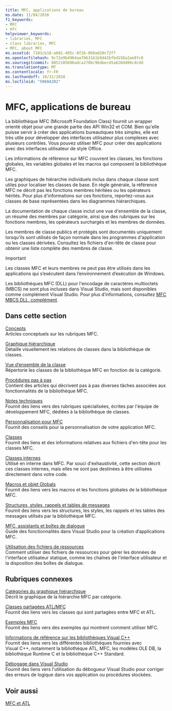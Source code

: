 ```yaml
---
title: MFC, applications de bureau
ms.date: 11/04/2016
f1_keywords:
- MFC
- mfc
helpviewer_keywords:
- libraries, MFC
- class libraries, MFC
- MFC, about MFC
ms.assetid: 7101cb18-a681-495c-8f2b-069ad20c72f7
ms.openlocfilehash: 9c72e9b4964aa76631b1b9d42bfbd158a2ae8fc8
ms.sourcegitcommit: 6052185696adca270bc9bdbec45a626dd89cdcdd
ms.translationtype: MT
ms.contentlocale: fr-FR
ms.lasthandoff: 10/31/2018
ms.locfileid: "50604202"
---
```

# <a name="mfc-desktop-applications"></a>MFC, applications de bureau

La bibliothèque MFC (Microsoft Foundation Class) fournit un wrapper orienté objet pour une grande partie des API Win32 et COM. Bien qu'elle puisse servir à créer des applications bureautiques très simples, elle est très utile pour développer des interfaces utilisateur plus complexes avec plusieurs contrôles. Vous pouvez utiliser MFC pour créer des applications avec des interfaces utilisateur de style Office.

Les informations de référence sur MFC couvrent les classes, les fonctions globales, les variables globales et les macros qui composent la bibliothèque MFC.

Les graphiques de hiérarchie individuels inclus dans chaque classe sont utiles pour localiser les classes de base. En règle générale, la référence MFC ne décrit pas les fonctions membres héritées ou les opérateurs hérités. Pour plus d'informations sur ces fonctions, reportez-vous aux classes de base représentées dans les diagrammes hiérarchiques.

La documentation de chaque classe inclut une vue d'ensemble de la classe, un résumé des membres par catégorie, ainsi que des rubriques sur les fonctions membres, les opérateurs surchargés et les membres de données.

Les membres de classe publics et protégés sont documentés uniquement lorsqu'ils sont utilisés de façon normale dans les programmes d'application ou les classes dérivées. Consultez les fichiers d'en-tête de classe pour obtenir une liste complète des membres de classe.

> [!IMPORTANT]
>  Les classes MFC et leurs membres ne peut pas être utilisés dans les applications qui s’exécutent dans l’environnement d’exécution de Windows.
>
>  Les bibliothèques MFC (DLL) pour l'encodage de caractères multioctets (MBCS) ne sont plus incluses dans Visual Studio, mais sont disponibles comme complément Visual Studio. Pour plus d’informations, consultez [MFC MBCS DLL, complément](mfc-mbcs-dll-add-on.md).

## <a name="in-this-section"></a>Dans cette section

[Concepts](mfc-concepts.md)<br/>
Articles conceptuels sur les rubriques MFC.

[Graphique hiérarchique](hierarchy-chart.md)<br/>
Détaille visuellement les relations de classes dans la bibliothèque de classes.

[Vue d’ensemble de la classe](class-library-overview.md)<br/>
Répertorie les classes de la bibliothèque MFC en fonction de la catégorie.

[Procédures pas à pas](walkthroughs-mfc.md)<br/>
Contient des articles qui décrivent pas à pas diverses tâches associées aux fonctionnalités de la bibliothèque MFC.

[Notes techniques](mfc-technical-notes.md)<br/>
Fournit des liens vers des rubriques spécialisées, écrites par l'équipe de développement MFC, dédiées à la bibliothèque de classes.

[Personnalisation pour MFC](customization-for-mfc.md)<br/>
Fournit des conseils pour la personnalisation de votre application MFC.

[Classes](reference/mfc-classes.md)<br/>
Fournit des liens et des informations relatives aux fichiers d'en-tête pour les classes MFC.

[Classes internes](reference/internal-classes.md)<br/>
Utilisé en interne dans MFC. Par souci d'exhaustivité, cette section décrit ces classes internes, mais elles ne sont pas destinées à être utilisées directement dans votre code.

[Macros et objet Globals](reference/mfc-macros-and-globals.md)<br/>
Fournit des liens vers les macros et les fonctions globales de la bibliothèque MFC.

[Structures, styles, rappels et tables de messages](reference/structures-styles-callbacks-and-message-maps.md)<br/>
Fournit des liens vers les structures, les styles, les rappels et les tables des messages utilisés par la bibliothèque MFC.

[MFC, assistants et boîtes de dialogue](reference/mfc-wizards-and-dialog-boxes.md)<br/>
Guide des fonctionnalités dans Visual Studio pour la création d’applications MFC.

[Utilisation des fichiers de ressources](../windows/working-with-resource-files.md)<br/>
Comment utiliser des fichiers de ressources pour gérer les données de l'interface utilisateur statique, comme les chaînes de l'interface utilisateur et la disposition des boîtes de dialogue.

## <a name="related-sections"></a>Rubriques connexes

[Catégories du graphique hiérarchique](hierarchy-chart-categories.md)<br/>
Décrit le graphique de la hiérarchie MFC par catégorie.

[Classes partagées ATL/MFC](../atl-mfc-shared/atl-mfc-shared-classes.md)<br/>
Fournit des liens vers les classes qui sont partagées entre MFC et ATL.

[Exemples MFC](../visual-cpp-samples.md)<br/>
Fournit des liens vers des exemples qui montrent comment utiliser MFC.

[Informations de référence sur les bibliothèques Visual C++](../standard-library/cpp-standard-library-reference.md)<br/>
Fournit des liens vers les différentes bibliothèques fournies avec Visual C++, notamment la bibliothèque ATL, MFC, les modèles OLE DB, la bibliothèque Runtime C et la bibliothèque C++ Standard.

[Débogage dans Visual Studio](/visualstudio/debugger/debugging-in-visual-studio.md)<br/>
Fournit des liens vers l'utilisation du débogueur Visual Studio pour corriger des erreurs de logique dans vos application ou procédures stockées.

## <a name="see-also"></a>Voir aussi

[MFC et ATL](mfc-and-atl.md)
